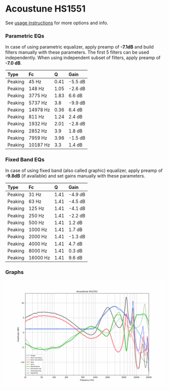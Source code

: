# Acoustune HS1551
See [usage instructions](https://github.com/jaakkopasanen/AutoEq#usage) for more options and info.

### Parametric EQs
In case of using parametric equalizer, apply preamp of **-7.1dB** and build filters manually
with these parameters. The first 5 filters can be used independently.
When using independent subset of filters, apply preamp of **-7.0 dB**.

| Type    | Fc       |    Q | Gain    |
|:--------|:---------|:-----|:--------|
| Peaking | 45 Hz    | 0.41 | -5.5 dB |
| Peaking | 148 Hz   | 1.05 | -2.6 dB |
| Peaking | 3775 Hz  | 1.83 | 6.6 dB  |
| Peaking | 5737 Hz  | 3.8  | -9.9 dB |
| Peaking | 14978 Hz | 0.36 | 6.4 dB  |
| Peaking | 811 Hz   | 1.24 | 2.4 dB  |
| Peaking | 1932 Hz  | 2.01 | -2.8 dB |
| Peaking | 2852 Hz  | 3.9  | 1.8 dB  |
| Peaking | 7959 Hz  | 3.98 | -1.5 dB |
| Peaking | 10187 Hz | 3.3  | 1.4 dB  |

### Fixed Band EQs
In case of using fixed band (also called graphic) equalizer, apply preamp of **-9.8dB**
(if available) and set gains manually with these parameters.

| Type    | Fc       |    Q | Gain    |
|:--------|:---------|:-----|:--------|
| Peaking | 31 Hz    | 1.41 | -4.9 dB |
| Peaking | 63 Hz    | 1.41 | -4.5 dB |
| Peaking | 125 Hz   | 1.41 | -4.1 dB |
| Peaking | 250 Hz   | 1.41 | -2.2 dB |
| Peaking | 500 Hz   | 1.41 | 1.2 dB  |
| Peaking | 1000 Hz  | 1.41 | 1.7 dB  |
| Peaking | 2000 Hz  | 1.41 | -1.3 dB |
| Peaking | 4000 Hz  | 1.41 | 4.7 dB  |
| Peaking | 8000 Hz  | 1.41 | 0.3 dB  |
| Peaking | 16000 Hz | 1.41 | 9.6 dB  |

### Graphs
![](./Acoustune%20HS1551.png)